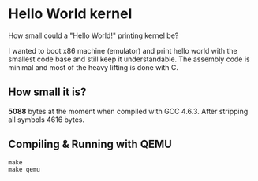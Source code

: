 # Hello World kernel

How small could a "Hello World!" printing kernel be?

I wanted to boot x86 machine (emulator) and print hello world with the smallest code base and still keep it understandable. The assembly code is minimal and most of the heavy lifting is done with C.


## How small it is?

**5088** bytes at the moment when compiled with GCC 4.6.3. After stripping all symbols 4616 bytes.


## Compiling & Running with QEMU

    make
    make qemu
